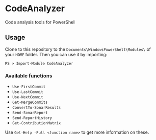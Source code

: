 # CodeAnalyzer
Code analysis tools for PowerShell

## Usage

Clone to this repository to the `Documents\WindowsPowerShell\Modules\` of your `HOME` folder. Then you can use it by importing:

```PS
PS > Import-Module CodeAnalyzer
```

### Available functions

- `Use-FirstCommit`
- `Use-LastCommit`
- `Use-NextCommit`
- `Get-MergeCommits`
- `ConvertTo-SonarResults`
- `Send-SonarReport`
- `Send-ReportHistory`
- `Get-ContributionMatrix`

Use `Get-Help -Full <function name>` to get more information on these.
